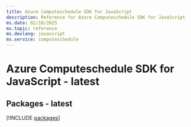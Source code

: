 ```yaml
---
title: Azure Computeschedule SDK for JavaScript
description: Reference for Azure Computeschedule SDK for JavaScript
ms.date: 02/18/2025
ms.topic: reference
ms.devlang: javascript
ms.service: computeschedule
---
```

# Azure Computeschedule SDK for JavaScript - latest
## Packages - latest
[!INCLUDE [packages](computeschedule-index.md)]